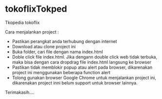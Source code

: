 # tokoflixTokped
Tkopedia  tokoflix 

Cara menjalankan project :
- Pastikan perangkat anda terhubung dengan internet
- Download atau clone project ini
- Buka folder, cari file dengan nama index.html
- Doble click file index.html. Jika dengann double click web tidak terbuka, 
  maka bisa dengan cara dropdrag file index.html langsung ke browser
- Pastikan tidak memblokir popup atau alert pada browser, 
  dikarenakan project ini menggunakan beberapa function alert
- Tolong gunakan browser Google Chrome untuk menjalankan project ini, 
  dikarenakan project inni belum support untuk browser lainnya.

Terimakasih....
